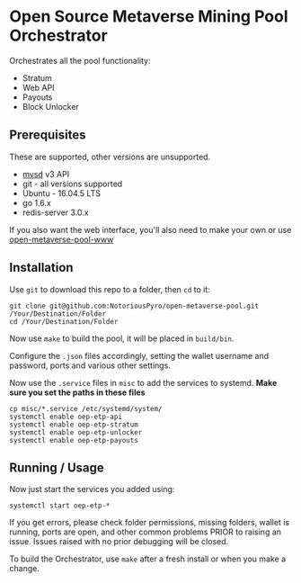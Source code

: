 # Open Source Metaverse Mining Pool Orchestrator

Orchestrates all the pool functionality:
* Stratum
* Web API
* Payouts
* Block Unlocker

## Prerequisites

These are supported, other versions are unsupported.

* [mvsd](https://github.com/mvs-org/metaverse) v3 API
* git - all versions supported
* Ubuntu - 16.04.5 LTS
* go 1.6.x
* redis-server 3.0.x

If you also want the web interface, you'll also need to make your own or use [open-metaverse-pool-www](https://github.com/NotoriousPyro/open-metaverse-pool-www)

## Installation

Use <code>git</code> to download this repo to a folder, then <code>cd</code> to it:

    git clone git@github.com:NotoriousPyro/open-metaverse-pool.git /Your/Destination/Folder
    cd /Your/Destination/Folder

Now use <code>make</code> to build the pool, it will be placed in <code>build/bin</code>.

Configure the <code>.json</code> files accordingly, setting the wallet username and password, ports and various other settings.

Now use the <code>.service</code> files in <code>misc</code> to add the services to systemd. **Make sure you set the paths in these files**

    cp misc/*.service /etc/systemd/system/
    systemctl enable oep-etp-api
    systemctl enable oep-etp-stratum
    systemctl enable oep-etp-unlocker
    systemctl enable oep-etp-payouts

## Running / Usage

Now just start the services you added using:

    systemctl start oep-etp-*

If you get errors, please check folder permissions, missing folders, wallet is running, ports are open, and other common problems PRIOR to raising an issue. Issues raised with no prior debugging will be closed.

To build the Orchestrator, use <code>make</code> after a fresh install or when you make a change.